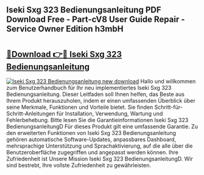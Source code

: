 ## Iseki Sxg 323 Bedienungsanleitung PDF Download Free - Part-cV8 User Guide Repair - Service Owner Edition h3mbH

# <h2><a href="http://df3hk1.blite.top/?on=Iseki+Sxg+323+Bedienungsanleitung">🔗Download 👉🔴 Iseki Sxg 323 Bedienungsanleitung</a></h2>

[![Iseki Sxg 323 Bedienungsanleitung new download](https://i.imgur.com/lujVjoI.png)](http://df3hk1.blite.top/?on=Iseki+Sxg+323+Bedienungsanleitung)
Hallo und willkommen zum Benutzerhandbuch für Ihr neu implementiertes Iseki Sxg 323 Bedienungsanleitung. Dieser Leitfaden soll Ihnen helfen, das Beste aus Ihrem Produkt herauszuholen, indem er einen umfassenden Überblick über seine Merkmale, Funktionen und Vorteile bietet. Sie finden Schritt-für-Schritt-Anleitungen für Installation, Verwendung, Wartung und Fehlerbehebung. Bitte lesen Sie die Garantieinformationen Iseki Sxg 323 BedienungsanleitungD Für dieses Produkt gilt eine umfassende Garantie. Zu den erweiterten Funktionen von Iseki Sxg 323 Bedienungsanleitung gehören automatische Software-Updates, anpassbares Dashboard, mehrsprachige Unterstützung und Sprachaktivierung, auf die alle über die Benutzeroberfläche zugegriffen und angepasst werden können. Ihre Zufriedenheit ist Unsere Mission Iseki Sxg 323 BedienungsanleitungD. Wir sind bestrebt, Ihre vollste Zufriedenheit zu gewährleisten.
